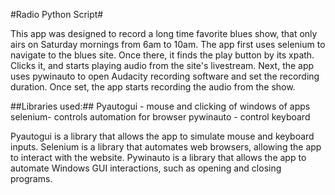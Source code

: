 #Radio Python Script#

This app was designed to record a long time 
favorite blues show, that only airs on Saturday 
mornings from 6am to 10am. The app first uses selenium to navigate to the blues 
site. Once there, it finds the play button by its xpath. Clicks it, and 
starts playing audio from the site's livestream. 
Next, the app uses pywinauto to open Audacity recording software and set the recording 
duration. Once set, the app starts recording the audio from the show.

##Libraries used:##
    Pyautogui - mouse and clicking of windows of apps
    selenium- controls automation for browser
    pywinauto - control keyboard


Pyautogui is a library that allows the app to simulate mouse and keyboard inputs. 
Selenium is a library that automates web browsers, allowing the app to interact 
with the website. Pywinauto is a library that allows the app to automate Windows 
GUI interactions, such as opening and closing programs.



